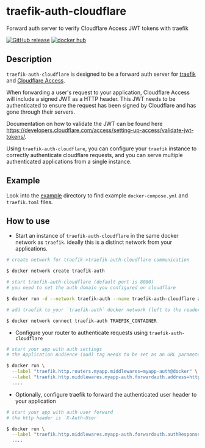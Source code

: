 # traefik-auth-cloudflare

Forward auth server to verify Cloudflare Access JWT tokens with traefik

[![GitHub release](https://img.shields.io/github/v/release/manelpb/traefik-auth-cloudflare)](https://github.com/manelpb/traefik-auth-cloudflare/releases/latest) [![docker hub](https://img.shields.io/docker/pulls/akohlbecker/traefik-auth-cloudflare)](https://hub.docker.com/r/akohlbecker/traefik-auth-cloudflare)

## Description

`traefik-auth-cloudflare` is designed to be a forward auth server for [traefik](https://github.com/containous/traefik) and [Cloudflare Access](https://www.cloudflare.com/products/cloudflare-access/).

When forwarding a user's request to your application, Cloudflare Access will include a signed JWT as a HTTP header. This JWT needs to be authenticated to ensure the request has been signed by Cloudflare and has gone through their servers.

Documentation on how to validate the JWT can be found here https://developers.cloudflare.com/access/setting-up-access/validate-jwt-tokens/.

Using `traefik-auth-cloudflare`, you can configure your `traefik` instance to correctly authenticate cloudflare requests, and you can serve multiple authenticated applications from a single instance.

## Example

Look into the [example](example/) directory to find example `docker-compose.yml` and `traefik.toml` files.

## How to use

- Start an instance of `traefik-auth-cloudflare` in the same docker network as `traefik`. ideally this is a distinct network from your applications.

```bash
# create network for traefik->traefik-auth-cloudflare communication

$ docker network create traefik-auth

# start traefik-auth-cloudflare (default port is 8080)
# you need to set the auth domain you configured on cloudflare

$ docker run -d --network traefik-auth --name traefik-auth-cloudflare akohlbecker/traefik-auth-cloudflare --auth-domain https://foo.cloudflareaccess.com

# add traefik to your `traefik-auth` docker network (left to the reader)

$ docker network connect traefik-auth TRAEFIK_CONTAINER
```

- Configure your router to authenticate requests using `traefik-auth-cloudflare`

```bash
# start your app with auth settings
# the Application Audience (aud) tag needs to be set as an URL parameter: `/auth/{audience}`

$ docker run \
  --label "traefik.http.routers.myapp.middlewares=myapp-auth@docker" \
  --label "traefik.http.middlewares.myapp-auth.forwardauth.address=http://traefik-auth-cloudflare:8080/auth/a83fd537ee93f21e86e51ab3c88f84ef07fd388865c7d0c3236947a8cf79daf5" \
  ....
```

- Optionally, configure traefik to forward the authenticated user header to your application

```bash
# start your app with auth user forward
# the http header is `X-Auth-User`

$ docker run \
  --label "traefik.http.middlewares.myapp-auth.forwardauth.authResponseHeaders=X-Auth-User" \
  ....
```
